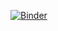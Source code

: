 [![Binder](https://mybinder.org/badge_logo.svg)](https://mybinder.org/v2/gh/07317/my-first-binder/HEAD)
